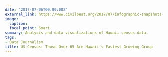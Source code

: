 ```yaml
---
date: "2017-07-06T00:00:00Z"
external_link: https://www.civilbeat.org/2017/07/infographic-snapshots-of-hawaii-in-new-census-data/
image:
  caption:
  focal_point: Smart
summary: Analysis and data visualizations of Hawaii census data.
tags:
- Data Journalism
title: US Census: Those Over 65 Are Hawaii's Fastest Growing Group
---
```

